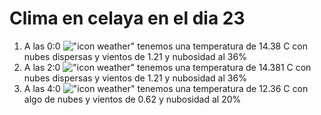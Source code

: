 # Clima en celaya en el dia 23

1. A las 0:0 !["icon weather"](http://openweathermap.org/img/w/03n.png) tenemos una temperatura de 14.38 C con nubes dispersas y  vientos de 1.21 y nubosidad al 36%
1. A las 2:0 !["icon weather"](http://openweathermap.org/img/w/03n.png) tenemos una temperatura de 14.381 C con nubes dispersas y  vientos de 1.21 y nubosidad al 36%
1. A las 4:0 !["icon weather"](http://openweathermap.org/img/w/02n.png) tenemos una temperatura de 12.36 C con algo de nubes y  vientos de 0.62 y nubosidad al 20%
